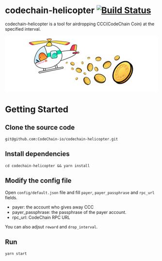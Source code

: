 # codechain-helicopter [![Build Status](https://travis-ci.org/kseo/codechain-helicopter.svg?branch=master)](https://travis-ci.org/kseo/codechain-helicopter)

codechain-helicopter is a tool for airdropping CCC(CodeChain Coin) at the specified interval.

![helicopter](https://raw.githubusercontent.com/CodeChain-io/codechain-helicopter/master/resource/helicopter.png)

# Getting Started

## Clone the source code

```
git@github.com:CodeChain-io/codechain-helicopter.git
```

## Install dependencies

```
cd codechain-helicopter && yarn install
```

## Modify the config file

Open `config/default.json` file and fill `payer`, `payer_passphrase` and `rpc_url` fields.

- payer: the account who gives away CCC
- payer_passphrase: the passphrase of the payer account.
- rpc_url: CodeChain RPC URL

You can also adjsut `reward` and `drop_interval`.

## Run

```
yarn start
```
